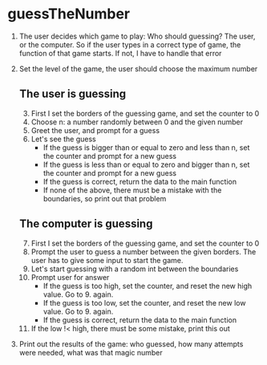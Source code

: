 # guessTheNumber

1. The user decides which game to play: Who should guessing? The user, or the computer. So if the user types in a correct type of game, the function of that game starts. If not, I have to handle that error
2. Set the level of the game, the user should choose the maximum number

    ## The user is guessing

    3. First I set the borders of the guessing game, and set the counter to 0
    4. Choose n: a number randomly between 0 and the given number
    5. Greet the user, and prompt for a guess 
    6. Let's see the guess
        - If the guess is bigger than or equal to zero and less than n, set the counter and prompt for a new guess
        - If the guess is less than or equal to zero and bigger than n, set the counter and prompt for a new guess
        - If the guess is correct, return the data to the main function
        - If none of the above, there must be a mistake with the boundaries, so print out that problem

    ## The computer is guessing

    7. First I set the borders of the guessing game, and set the counter to 0
    8. Prompt the user to guess a number between the given borders. The user has to give some input to start the game.
    9. Let's start guessing with a random int between the boundaries
    10. Prompt user for answer
        - If the guess is too high, set the counter, and reset the new high value. Go to 9. again.
        - If the guess is too low, set the counter, and reset the new low value. Go to 9. again.
        - If the guess is correct, return the data to the main function
    11. If the low !< high, there must be some mistake, print this out

12. Print out the results of the game: who guessed, how many attempts were needed, what was that magic number



